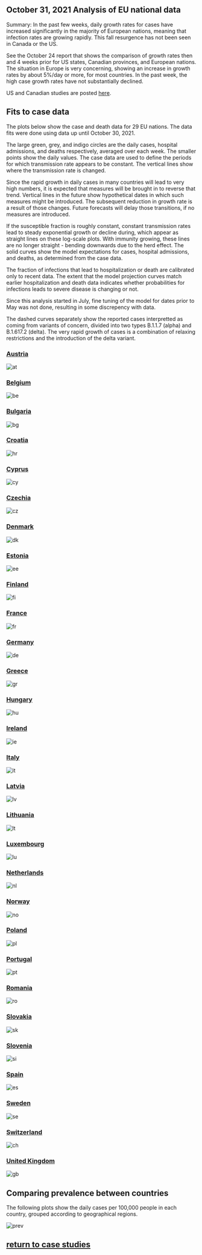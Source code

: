 ## October 31, 2021 Analysis of EU national data

Summary: In the past few weeks,
daily growth rates for cases have increased significantly in
the majority of European nations, meaning that infection
rates are growing rapidly.
This fall resurgence has not been seen in Canada or the US.

See the October 24 report that shows the
comparison of growth rates then and 4 weeks prior
for US states, Canadian provinces, and European nations.
The situation in Europe is very concerning, showing an increase in
growth rates by about 5%/day or more, for most countries.
In the past week, the high case growth rates have not substantially declined.

US and Canadian studies are posted [here](../index.md).

## Fits to case data

The plots below show the case and death data for 29 EU nations.
The data fits were done using data up until October 30, 2021.

The large green, grey, and indigo circles are the daily cases, hospital admissions, and deaths respectively, averaged over each week.
The smaller points show the daily values.
The case data are used to define the periods for which transmission rate appears to be constant.
The vertical lines show where the transmission rate is changed.

Since the rapid growth in daily cases in many countries will lead to very high numbers, it is
expected that measures will be brought in to reverse that trend.
Vertical lines in the future show hypothetical dates in which such measures might be
introduced.
The subsequent reduction in growth rate is a result of those changes.
Future forecasts will delay those transitions, if no measures are introduced.

If the susceptible fraction is roughly constant, constant transmission rates
lead to steady exponential growth or decline during, which appear as straight lines on
these log-scale plots.
With immunity growing, these lines are no longer straight - bending downwards due to the herd effect.
The solid curves show the model expectations for cases, hospital admissions, and deaths, as determined from
the case data.

The fraction of infections that lead to hospitalization or death are calibrated only to recent data.
The extent that the model projection curves match earlier hospitalization and death data
indicates whether probabilities for infections leads to severe disease is changing or not.

Since this analysis started in July, fine tuning of the model for dates prior to May was not done, resulting in
some discrepency with data.

The dashed curves separately show the reported cases interpretted as coming
from variants of
concern, divided into two types B.1.1.7 (alpha) and B.1.617.2 (delta).
The very rapid growth of cases is a combination of relaxing restrictions and the introduction of the delta variant.

### [Austria](img/at_2_9_1031.pdf)

![at](img/at_2_9_1031.png)

### [Belgium](img/be_2_9_1031.pdf)

![be](img/be_2_9_1031.png)

### [Bulgaria](img/bg_2_9_1031.pdf)

![bg](img/bg_2_9_1031.png)

### [Croatia](img/hr_2_9_1031.pdf)

![hr](img/hr_2_9_1031.png)

### [Cyprus](img/cy_2_9_1031.pdf)

![cy](img/cy_2_9_1031.png)

### [Czechia](img/cz_2_9_1031.pdf)

![cz](img/cz_2_9_1031.png)

### [Denmark](img/dk_2_9_1031.pdf)

![dk](img/dk_2_9_1031.png)

### [Estonia](img/ee_2_9_1031.pdf)

![ee](img/ee_2_9_1031.png)

### [Finland](img/fi_2_9_1031.pdf)

![fi](img/fi_2_9_1031.png)

### [France](img/fr_2_9_1031.pdf)

![fr](img/fr_2_9_1031.png)

### [Germany](img/de_2_9_1031.pdf)

![de](img/de_2_9_1031.png)

### [Greece](img/gr_2_9_1031.pdf)

![gr](img/gr_2_9_1031.png)

### [Hungary](img/hu_2_9_1031.pdf)

![hu](img/hu_2_9_1031.png)

### [Ireland](img/ie_2_9_1031.pdf)

![ie](img/ie_2_9_1031.png)

### [Italy](img/it_2_9_1031.pdf)

![it](img/it_2_9_1031.png)

### [Latvia](img/lv_2_9_1031.pdf)

![lv](img/lv_2_9_1031.png)

### [Lithuania](img/lt_2_9_1031.pdf)

![lt](img/lt_2_9_1031.png)

### [Luxembourg](img/lu_2_9_1031.pdf)

![lu](img/lu_2_9_1031.png)

### [Netherlands](img/nl_2_9_1031.pdf)

![nl](img/nl_2_9_1031.png)

### [Norway](img/no_2_9_1031.pdf)

![no](img/no_2_9_1031.png)

### [Poland](img/pl_2_9_1031.pdf)

![pl](img/pl_2_9_1031.png)

### [Portugal](img/pt_2_9_1031.pdf)

![pt](img/pt_2_9_1031.png)

### [Romania](img/ro_2_9_1031.pdf)

![ro](img/ro_2_9_1031.png)

### [Slovakia](img/sk_2_9_1031.pdf)

![sk](img/sk_2_9_1031.png)

### [Slovenia](img/si_2_9_1031.pdf)

![si](img/si_2_9_1031.png)

### [Spain](img/es_2_9_1031.pdf)

![es](img/es_2_9_1031.png)

### [Sweden](img/se_2_9_1031.pdf)

![se](img/se_2_9_1031.png)

### [Switzerland](img/ch_2_9_1031.pdf)

![ch](img/ch_2_9_1031.png)

### [United Kingdom](img/gb_2_9_1031.pdf)

![gb](img/gb_2_9_1031.png)

## Comparing prevalence between countries

The following plots show the daily cases per 100,000 people in each country, grouped according to geographical regions.

![prev](img/EU_2_9_1031_prevalence.png)

## [return to case studies](../index.md)

